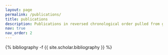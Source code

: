```yaml
---
layout: page
permalink: /publications/
title: publications
description: Publications in reversed chronological order pulled from google scholar.
nav: true
nav_order: 2
---
```


<!-- _pages/publications.md -->

<!-- Bibsearch Feature

{% include bib_search.liquid %} -->

<div class="publications">

{% bibliography -f {{ site.scholar.bibliography }} %}

</div>
